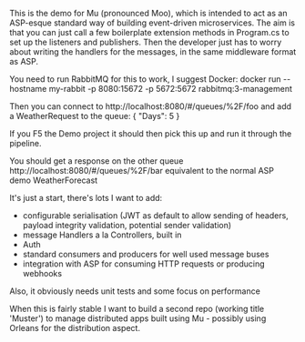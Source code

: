 This is the demo for Mu (pronounced Moo), which is intended to act as an ASP-esque standard way of building event-driven microservices.
The aim is that you can just call a few boilerplate extension methods in Program.cs to set up the listeners and publishers.
Then the developer just has to worry about writing the handlers for the messages, in the same middleware format as ASP.

You need to run RabbitMQ for this to work, I suggest Docker:
docker run --hostname my-rabbit -p 8080:15672 -p 5672:5672 rabbitmq:3-management

Then you can connect to http://localhost:8080/#/queues/%2F/foo and add a WeatherRequest to the queue:
{ "Days": 5 }

If you F5 the Demo project it should then pick this up and run it through the pipeline.

You should get a response on the other queue http://localhost:8080/#/queues/%2F/bar equivalent to the normal ASP demo WeatherForecast

It's just a start, there's lots I want to add: 
- configurable serialisation (JWT as default to allow sending of headers, payload integrity validation, potential sender validation)
- message Handlers a la Controllers, built in
- Auth
- standard consumers and producers for well used message buses
- integration with ASP for consuming HTTP requests or producing webhooks

Also, it obviously needs unit tests and some focus on performance

When this is fairly stable I want to build a second repo (working title 'Muster') to manage distributed apps built using Mu - possibly using Orleans for the distribution aspect.
